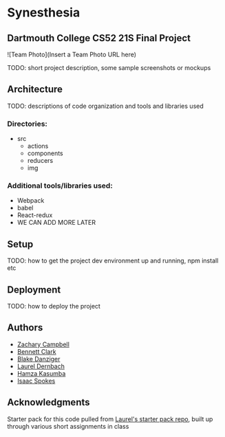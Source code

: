 # Synesthesia
## Dartmouth College CS52 21S Final Project

![Team Photo](Insert a Team Photo URL here)

TODO: short project description, some sample screenshots or mockups

## Architecture

TODO:  descriptions of code organization and tools and libraries used
### Directories:
* src
    * actions
    * components
    * reducers
    * img

### Additional tools/libraries used:
* Webpack
* babel
* React-redux
* WE CAN ADD MORE LATER
    

## Setup

TODO: how to get the project dev environment up and running, npm install etc

## Deployment

TODO: how to deploy the project

## Authors

* [Zachary Campbell](http://zachcampbell.me)
* [Bennett Clark](https://github.com/bennettc)
* [Blake Danziger]()
* [Laurel Dernbach](http://laureldernbach.me/)
* [Hamza Kasumba](https://github.com/HamzaMusana)
* [Isaac Spokes](https://github.com/isaacspokes)

## Acknowledgments

Starter pack for this code pulled from [Laurel's starter pack repo](https://github.com/dartmouth-cs52-21S/starterpack-laureldernbach), built up through various short assignments in class
